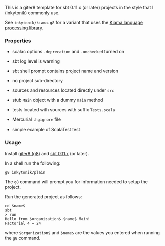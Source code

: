 This is a giter8 template for sbt 0.11.x (or later) projects in the style that
I (inkytonik) commonly use.

See `inkytonik/kiama.g8` for a variant that uses the [Kiama language
processing library](http://kiama.googlecode.com).

### Properties

* scalac options `-deprecation` and `-unchecked` turned on

* sbt log level is warning

* sbt shell prompt contains project name and version

* no project sub-directory

* sources and resources located directly under `src`

* stub `Main` object with a dummy `main` method

* tests located with sources with suffix `Tests.scala`

* Mercurial `.hgignore` file

* simple example of ScalaTest test

### Usage

Install [giter8 (g8)](http://github.com/n8han/giter8#readme) and [sbt
0.11.x](https://github.com/harrah/xsbt/wiki/Setup) (or later).

In a shell run the following:

    g8 inkytonik/plain

The `g8` command will prompt you for information needed to setup the
project.

Run the generated project as follows:

    cd $name$
    sbt
    > run
    Hello from $organization$.$name$ Main!
    Factorial 4 = 24

where `$organization$` and `$name$` are the values you entered when
running the `g8` command.

